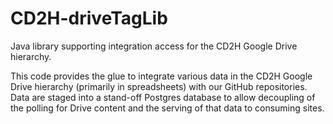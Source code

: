# CD2H-driveTagLib
Java library supporting integration access for the CD2H Google Drive hierarchy.

This code provides the glue to integrate various data in the CD2H Google Drive hierarchy (primarily in spreadsheets) with
our GitHub repositories.  Data are staged into a stand-off Postgres database to allow decoupling of the polling for Drive
content and the serving of that data to consuming sites.
